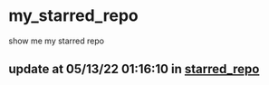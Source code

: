 # my_starred_repo
show me my starred repo

update at 05/13/22 01:16:10 in [starred_repo](./index.html)
---

